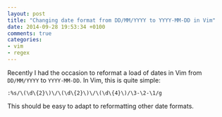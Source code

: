 ```yaml
---
layout: post
title: "Changing date format from DD/MM/YYYY to YYYY-MM-DD in Vim"
date: 2014-09-28 19:53:34 +0100
comments: true
categories: 
- vim
- regex
---
```


Recently I had the occasion to reformat a load of dates in Vim from `DD/MM/YYYY` to `YYYY-MM-DD`. In Vim, this is quite simple:

```viml
:%s/\(\d\{2}\)\/\(\d\{2}\)\/\(\d\{4}\)/\3-\2-\1/g
```

This should be easy to adapt to reformatting other date formats.
